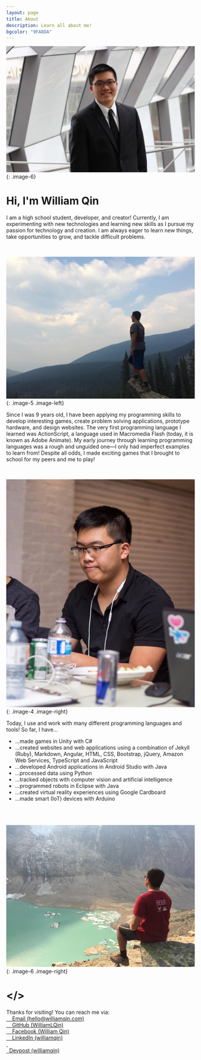 ```yaml
---
layout: page
title: About
description: Learn all about me!
bgcolor: "9FA8DA"
---
```


![It's me in a suit!](/assets/img/william3-min.jpg){: .image-6}
<br/>

# Hi, I'm William Qin
  
I am a high school student, developer, and creator! Currently, I am experimenting with new technologies and learning new skills as I pursue my passion for technology and creation. I am always eager to learn new things, take opportunities to grow, and tackle difficult problems.
        
<br>

![It's me going hiking!](/assets/img/william1-min.jpg){: .image-5 .image-left}

Since I was 9 years old, I have been applying my programming skills to develop interesting games, create problem solving applications, prototype hardware, and design websites. The very first programming language I learned was ActionScript, a language used in Macromedia Flash (today, it is known as Adobe Animate). My early journey through learning programming languages was a rough and unguided one—I only had imperfect examples to learn from! Despite all odds, I made exciting games that I brought to school for my peers and me to play! 

<br>

![It's me at a hackathon!](/assets/img/william6-min.jpg){: .image-4 .image-right}

Today, I use and work with many different programming languages and tools! So far, I have...

* ...made games in Unity with C#
* ...created websites and web applications using a combination of Jekyll (Ruby), Markdown, Angular, HTML, CSS, Bootstrap, jQuery, Amazon Web Services, TypeScript and JavaScript
* ...developed Android applications in Android Studio with Java
* ...processed data using Python
* ...tracked objects with computer vision and artificial intelligence
* ...programmed robots in Eclipse with Java
* ...created virtual reality experiences using Google Cardboard
* ...made smart (IoT) devices with Arduino

<br>
<br>

![It's me by a lake!](/assets/img/william2-min.jpg){: .image-6 .image-right}


# </>

<div>
Thanks for visiting! You can reach me via:<br>  
<a href="mailto:{{site.email}}" target="_blank" rel="noopener noreferrer">
    &nbsp; <i class="fa fa-fw fa-envelope"></i>
    <span>&nbsp; Email (hello@williamqin.com)</span>
</a><br>
<a href="https://github.com/{{site.github}}" target="_blank" rel="noopener noreferrer">
    &nbsp; <i class="fa fa-fw fa-github"></i>
    <span>&nbsp; GitHub (WilliamLQin)</span>
</a><br>
<a href="https://facebook.com/{{site.facebook}}" target="_blank" rel="noopener noreferrer">
    &nbsp; <i class="fa fa-fw fa-facebook"></i>
    <span>&nbsp; Facebook (William Qin)</span>
</a><br>
<a href="https://linkedin.com/in/{{site.linkedin}}" target="_blank" rel="noopener noreferrer">
    &nbsp; <i class="fa fa-fw fa-linkedin"></i>
    <span>&nbsp; LinkedIn (williamqin)</span>
</a><br>
<a href="https://devpost.com/{{site.devpost}}" target="_blank" rel="noopener noreferrer">
    &nbsp; <div class="icon-devpost"></div>
    <span>&nbsp; Devpost (williamqin)</span>
</a><br>
</div>

<br>
<br>